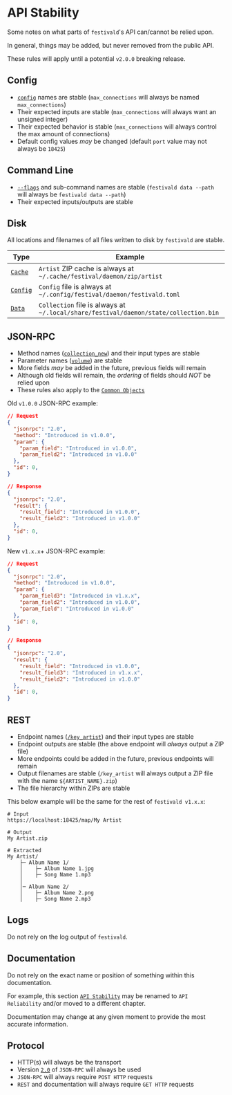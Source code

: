 # API Stability
Some notes on what parts of `festivald`'s API can/cannot be relied upon.

In general, things may be added, but never removed from the public API.

These rules will apply until a potential `v2.0.0` breaking release.

## Config
- [`config`](config.md) names are stable (`max_connections` will always be named `max_connections`)
- Their expected inputs are stable (`max_connections` will always want an unsigned integer)
- Their expected behavior is stable (`max_connections` will always control the max amount of connections)
- Default config values _may_ be changed (default `port` value may not always be `18425`)

## Command Line
- [`--flags`](command-line/command-line.md) and sub-command names are stable (`festivald data --path` will always be `festivald data --path`)
- Their expected inputs/outputs are stable

## Disk
All locations and filenames of all files written to disk by `festivald` are stable.

| Type                       | Example |
|----------------------------|---------|
| [`Cache`](disk.md#cache)   | `Artist` ZIP cache is always at `~/.cache/festival/daemon/zip/artist`
| [`Config`](disk.md#config) | `Config` file is always at `~/.config/festival/daemon/festivald.toml`
| [`Data`](disk.md#data)     | `Collection` file is always at `~/.local/share/festival/daemon/state/collection.bin`

## JSON-RPC
- Method names ([`collection_new`](json-rpc/collection/collection_new.md)) and their input types are stable
- Parameter names ([`volume`](json-rpc/playback-control/volume.md)) are stable
- More fields _may_ be added in the future, previous fields will remain
- Although old fields will remain, the _ordering_ of fields should _NOT_ be relied upon
- These rules also apply to the [`Common Objects`](common-objects/common-objects.md)

Old `v1.0.0` JSON-RPC example:
```json
// Request
{
  "jsonrpc": "2.0",
  "method": "Introduced in v1.0.0",
  "param": {
    "param_field": "Introduced in v1.0.0",
    "param_field2": "Introduced in v1.0.0"
  },
  "id": 0,
}

// Response
{
  "jsonrpc": "2.0",
  "result": {
    "result_field": "Introduced in v1.0.0",
    "result_field2": "Introduced in v1.0.0"
  },
  "id": 0,
}
```

New `v1.x.x`+ JSON-RPC example:
```json
// Request
{
  "jsonrpc": "2.0",
  "method": "Introduced in v1.0.0",
  "param": {
    "param_field3": "Introduced in v1.x.x",
    "param_field2": "Introduced in v1.0.0",
    "param_field": "Introduced in v1.0.0"
  },
  "id": 0,
}

// Response
{
  "jsonrpc": "2.0",
  "result": {
    "result_field": "Introduced in v1.0.0",
    "result_field3": "Introduced in v1.x.x",
    "result_field2": "Introduced in v1.0.0"
  },
  "id": 0,
}
```

## REST
- Endpoint names ([`/key_artist`](rest/key/artist.md)) and their input types are stable
- Endpoint outputs are stable (the above endpoint will _always_ output a ZIP file)
- More endpoints could be added in the future, previous endpoints will remain
- Output filenames are stable (`/key_artist` will always output a ZIP file with the name `${ARTIST_NAME}.zip`)
- The file hierarchy within ZIPs are stable

This below example will be the same for the rest of `festivald v1.x.x`:
```plaintext
# Input
https://localhost:18425/map/My Artist

# Output
My Artist.zip

# Extracted
My Artist/
    ├─ Album Name 1/
    │    ├─ Album Name 1.jpg
    │    ├─ Song Name 1.mp3
    │
    │─ Album Name 2/
    │    ├─ Album Name 2.png
    │    ├─ Song Name 2.mp3
```

## Logs
Do not rely on the log output of `festivald`.

## Documentation
Do not rely on the exact name or position of something within this documentation.

For example, this section [`API Stability`](./api-stability.md) may be renamed to `API Reliability` and/or moved to a different chapter.

Documentation may change at any given moment to provide the most accurate information.

## Protocol
- HTTP(s) will always be the transport
- Version [`2.0`](https://jsonrpc.org/specification) of `JSON-RPC` will always be used
- `JSON-RPC` will always require `POST HTTP` requests
- `REST` and documentation will always require `GET HTTP` requests

